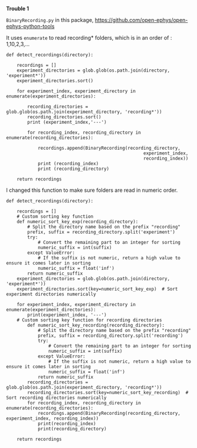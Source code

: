 **Trouble 1**

`BinaryRecording.py` in this package, https://github.com/open-ephys/open-ephys-python-tools

It uses `enumerate` to read recording* folders, which is in an order of : 1,10,2,3,...


    def detect_recordings(directory):
        
        recordings = []
        experiment_directories = glob.glob(os.path.join(directory, 'experiment*'))
        experiment_directories.sort()

        for experiment_index, experiment_directory in enumerate(experiment_directories):
             
            recording_directories = glob.glob(os.path.join(experiment_directory, 'recording*'))
            recording_directories.sort()
            print (experiment_index,'---')
            
            for recording_index, recording_directory in enumerate(recording_directories):
            
                recordings.append(BinaryRecording(recording_directory, 
                                                        experiment_index,
                                                        recording_index))
                print (recording_index)
                print (recording_directory)
                
        return recordings


I changed this function to make sure folders are read in numeric order.


    def detect_recordings(directory):

        recordings = []
        # Custom sorting key function
        def numeric_sort_key_exp(recording_directory):
            # Split the directory name based on the prefix "recording"
            prefix, suffix = recording_directory.split('experiment')
            try:
                # Convert the remaining part to an integer for sorting
                numeric_suffix = int(suffix)
            except ValueError:
                # If the suffix is not numeric, return a high value to ensure it comes later in sorting
                numeric_suffix = float('inf')
            return numeric_suffix
        experiment_directories = glob.glob(os.path.join(directory, 'experiment*'))
        experiment_directories.sort(key=numeric_sort_key_exp)  # Sort experiment directories numerically
        
        for experiment_index, experiment_directory in enumerate(experiment_directories):
            print(experiment_index, '---')
        # Custom sorting key function for recording directories
            def numeric_sort_key_recording(recording_directory):
                # Split the directory name based on the prefix "recording"
                prefix, suffix = recording_directory.split('recording')
                try:
                    # Convert the remaining part to an integer for sorting
                    numeric_suffix = int(suffix)
                except ValueError:
                    # If the suffix is not numeric, return a high value to ensure it comes later in sorting
                    numeric_suffix = float('inf')
                return numeric_suffix
            recording_directories = glob.glob(os.path.join(experiment_directory, 'recording*'))
            recording_directories.sort(key=numeric_sort_key_recording)  # Sort recording directories numerically
            for recording_index, recording_directory in enumerate(recording_directories):
                recordings.append(BinaryRecording(recording_directory, experiment_index, recording_index))
                print(recording_index)
                print(recording_directory)    
                
        return recordings


